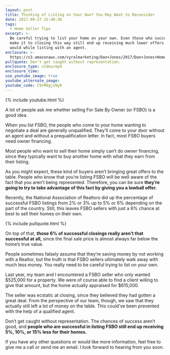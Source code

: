 ```yaml
---
layout: post
title: Thinking of Listing on Your Own? You May Want to Reconsider
date: 2017-09-27 15:40:36
tags:
  - Home Seller Tips
excerpt: >-
  Be careful trying to list your home on your own. Even those who successfully
  make it to closing this way still end up receiving much lower offers than they
  would while listing with an agent.
enclosure: >-
  https://s3.amazonaws.com/vyralmarketing/Dan+Jones/2017/Dan+Jones+Home+Selling+Team-+FSBO.mp4
pullquote: Don’t get caught without representation.
enclosure_type: video/mp4
enclosure_time:
use_youtube_image: true
youtube_alternate_image:
youtube_code: C9rM9gjsNy0
---
```



{% include youtube.html %}

A lot of people ask me whether selling For Sale By Owner (or FSBO) is a good idea.

When you list FSBO, the people who come to your home wanting to negotiate a deal are generally unqualified. They’ll come to your door without an agent and without a prequalification letter. In fact, most FSBO buyers need owner financing.&nbsp;

Most people who want to sell their home simply can’t do owner financing, since they typically want to buy another home with what they earn from their listing.&nbsp;

As you might expect, these kind of buyers aren’t bringing great offers to the table. People who know that you’re listing FSBO will be well aware of the fact that you aren’t being represented. Therefore, you can be sure **they’re going to try to take advantage of this fact by giving you a lowball offer.**

Recently, the National Association of Realtors did up the percentage of successful FSBO listings from 2% or 3% up to 5% or 6% depending on the part of the country. Still, this leaves FSBO sellers with just a 6% chance at best to sell their homes on their own.&nbsp;

{% include pullquote.html %}

On top of that, **those 6% of successful closings really aren’t that successful at all,** since the final sale price is almost always far below the home’s true value.

People sometimes falsely assume that they’re saving money by not working with a Realtor, but the truth is that FSBO sellers ultimately walk away with much less money. You really need to be careful trying to list on your own.&nbsp;

Last year, my team and I encountered a FSBO seller who only wanted $525,000 for a property. We were of course able to find a client willing to give that amount, but the home actually appraised for $615,000.&nbsp;

The seller was ecstatic at closing, since they believed they had gotten a great deal. From the perspective of our team, though, we saw that they actually still left a lot of money on the table. This could’ve been prevented with the help of a qualified agent.

Don’t get caught without representation. The chances of success aren’t good, and **people who are successful in listing FSBO still end up receiving 5%, 10%, or 15% less for their homes.**&nbsp;

If you have any other questions or would like more information, feel free to give me a call or send me an email. I look forward to hearing from you soon.